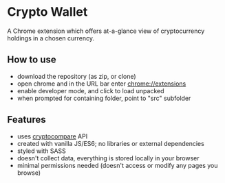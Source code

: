 Crypto Wallet
=============

A Chrome extension which offers at-a-glance view of cryptocurrency holdings in a chosen currency. 


How to use
----------

  * download the repository (as zip, or clone)
  * open chrome and in the URL bar enter [chrome://extensions](chrome://extensions)
  * enable developer mode, and click to load unpacked
  * when prompted for containing folder, point to "src" subfolder

Features
--------------

  * uses [cryptocompare](https://min-api.cryptocompare.com/) API
  * created with vanilla JS/ES6; no libraries or external dependencies
  * styled with SASS
  * doesn't collect data, everything is stored locally in your browser
  * minimal permissions needed (doesn't access or modify any pages you browse)
